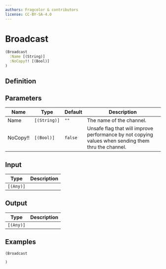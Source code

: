 ```yaml
---
authors: Fragcolor & contributors
license: CC-BY-SA-4.0
---
```



# Broadcast

```clojure
(Broadcast
  :Name [(String)]
  :NoCopy!! [(Bool)]
)
```


## Definition




## Parameters

| Name | Type | Default | Description |
|------|------|---------|-------------|
| Name | `[(String)]` | `""` | The name of the channel. |
| NoCopy!! | `[(Bool)]` | `false` | Unsafe flag that will improve performance by not copying values when sending them thru the channel. |


## Input

| Type | Description |
|------|-------------|
| `[(Any)]` |  |


## Output

| Type | Description |
|------|-------------|
| `[(Any)]` |  |


## Examples

```clojure
(Broadcast

)
```
